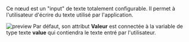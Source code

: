 Ce nœud est un "input" de texte totalement configurable. Il permet à l'utilisateur d'écrire du texte utilisé par l'application.


![preview](/images/input/preview.gif)
Par défaut, son attribut **Valeur** est connectée à la variable de type texte **value** qui contiendra le texte entré par l'utilisateur.
